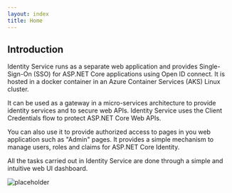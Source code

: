 ```yaml
---
layout: index
title: Home
---
```


## Introduction 

Identity Service runs as a separate web application and provides Single-Sign-On (SSO) for ASP.NET Core applications using Open ID connect. It is hosted in a docker container in an Azure Container Services (AKS) Linux cluster.

It can be used as a gateway in a micro-services architecture to provide identity services and to secure web APIs. Identity Service uses the Client Credentials flow to protect ASP.NET Core Web APIs.

You can also use it to provide authorized access to pages in you web application such as "Admin" pages. It provides a simple mechanism to manage users, roles and claims for ASP.NET Core Identity.

All the tasks carried out in Identity Service are done through a simple and intuitive web UI dashboard. 

![placeholder](https://raw.githubusercontent.com/rcl-identityserver/documentation/master/images/misc/identity-server.PNG "Identity Service")


